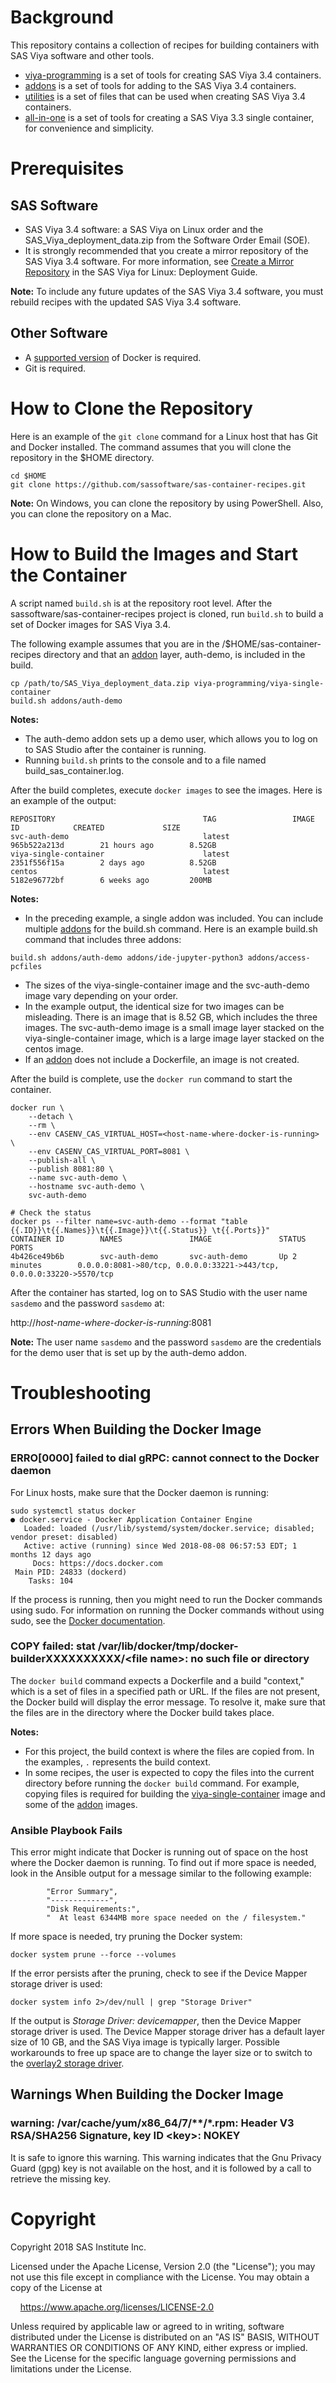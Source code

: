 # Background
This repository contains a collection of recipes for building containers with SAS Viya software and other tools.

* [viya-programming](viya-programming/README.md) is a set of tools for creating SAS Viya 3.4 containers.
* [addons](addons/README.md) is a set of tools for adding to the SAS Viya 3.4 containers.
* [utilities](utilities/README.md) is a set of files that can be used when creating SAS Viya 3.4 containers.
* [all-in-one](all-in-one/README.md) is a set of tools for creating a SAS Viya 3.3 single container, for convenience and simplicity.

# Prerequisites
## SAS Software
* SAS Viya 3.4 software: a SAS Viya on Linux order and the SAS_Viya_deployment_data.zip from the Software Order Email (SOE).
* It is strongly recommended that you create a mirror repository of the SAS Viya 3.4 software. For more information, see [Create a Mirror Repository](https://go.documentation.sas.com/?docsetId=dplyml0phy0lax&docsetTarget=p1ilrw734naazfn119i2rqik91r0.htm&docsetVersion=3.4) in the SAS Viya for Linux: Deployment Guide.

**Note:** To include any future updates of the SAS Viya 3.4 software, you must rebuild  recipes with the updated SAS Viya 3.4 software.

## Other Software
* A [supported version](https://success.docker.com/article/maintenance-lifecycle) of Docker is required.
* Git is required.

# How to Clone the Repository

Here is an example of the `git clone` command for a Linux host that has Git and Docker installed. 
The command assumes that you will clone the repository in the $HOME directory.

```
cd $HOME
git clone https://github.com/sassoftware/sas-container-recipes.git
```

**Note:** On Windows, you can clone the repository by using PowerShell. Also, you can clone the repository on a Mac.

# How to Build the Images and Start the Container

A script named `build.sh` is at the repository root level. After the sassoftware/sas-container-recipes project is cloned, run `build.sh` to build a set of Docker images for SAS Viya 3.4.

The following example assumes that you are in the 
/$HOME/sas-container-recipes directory and that an [addon](addons/README.md) layer, auth-demo, is included in the build.

```
cp /path/to/SAS_Viya_deployment_data.zip viya-programming/viya-single-container
build.sh addons/auth-demo
```
**Notes:**

* The auth-demo addon sets up a demo user, which allows you to log on to SAS Studio after the container is running.
* Running `build.sh` prints to the console and to a file
named build_sas_container.log. 

After the build completes, execute `docker images` to see the images. Here is an example of the output:

```
REPOSITORY                                 TAG                 IMAGE ID            CREATED             SIZE
svc-auth-demo                              latest              965b522a213d        21 hours ago        8.52GB
viya-single-container                      latest              2351f556f15a        2 days ago          8.52GB
centos                                     latest              5182e96772bf        6 weeks ago         200MB
```

**Notes:** 

* In the preceding example, a single addon was included. You can include multiple [addons](addons/README.md) for the build.sh command. Here is an example build.sh command that includes three addons:

```
build.sh addons/auth-demo addons/ide-jupyter-python3 addons/access-pcfiles
```

* The sizes of the   viya-single-container image and the svc-auth-demo image vary depending on your order.
* In the example output, the identical size for two images can be misleading. There is an image that is 8.52 GB, which includes the three images. The svc-auth-demo image is a small image layer stacked on the viya-single-container image, which is a large image layer stacked on the centos image.
* If an [addon](addons/README.md) does not include a Dockerfile, an image is not created.  

After the build is complete, use the `docker run` command to start the container.

```
docker run \
    --detach \
    --rm \
    --env CASENV_CAS_VIRTUAL_HOST=<host-name-where-docker-is-running> \
    --env CASENV_CAS_VIRTUAL_PORT=8081 \
    --publish-all \
    --publish 8081:80 \
    --name svc-auth-demo \
    --hostname svc-auth-demo \
    svc-auth-demo

# Check the status
docker ps --filter name=svc-auth-demo --format "table {{.ID}}\t{{.Names}}\t{{.Image}}\t{{.Status}} \t{{.Ports}}"
CONTAINER ID        NAMES               IMAGE               STATUS              PORTS
4b426ce49b6b        svc-auth-demo       svc-auth-demo       Up 2 minutes        0.0.0.0:8081->80/tcp, 0.0.0.0:33221->443/tcp, 0.0.0.0:33220->5570/tcp    
```

After the container has started, log on to SAS Studio with the user name `sasdemo` and the password `sasdemo` at:
 
 http://_host-name-where-docker-is-running_:8081

 **Note:** The user name `sasdemo` and the password `sasdemo` are the credentials for the demo user that is set up by the auth-demo addon. 

# Troubleshooting
## Errors When Building the Docker Image
### ERRO[0000] failed to dial gRPC: cannot connect to the Docker daemon

For Linux hosts, make sure that the Docker daemon is running: 

```
sudo systemctl status docker
● docker.service - Docker Application Container Engine
   Loaded: loaded (/usr/lib/systemd/system/docker.service; disabled; vendor preset: disabled)
   Active: active (running) since Wed 2018-08-08 06:57:53 EDT; 1 months 12 days ago
     Docs: https://docs.docker.com
 Main PID: 24833 (dockerd)
    Tasks: 104
```

If the process is running, then you might need to run the Docker commands using sudo. For information on running the Docker commands without using sudo, see the [Docker documentation](https://docs.docker.com/v17.12/install/linux/linux-postinstall/).

### COPY failed: stat /var/lib/docker/tmp/docker-builderXXXXXXXXXX/\<file name\>: no such file or directory

The `docker build` command expects a Dockerfile and a build "context," which is a set of files in a specified path or URL. If the files are not present, the Docker build will display the error
message. To resolve it, make sure that the files are in the directory where the Docker build takes place.

**Notes:**

* For this project, the build context is where the files are copied from. In the examples,  `.` represents the build context.  
* In some recipes, the user is expected to copy the files into the current directory before running the `docker build` command. For example, copying files is required for building the [viya-single-container](viya-programming/viya-single-container/README.md) image and some of the 
[addon](addons/README.md) images.

### Ansible Playbook Fails 

This error might indicate that Docker is running out of space on the host where the Docker
daemon is running. To find out if more space is needed, look in the Ansible output for a message similar to the following example:

```
        "Error Summary",
        "-------------",
        "Disk Requirements:",
        "  At least 6344MB more space needed on the / filesystem."
```

If more space is needed, try pruning the Docker system:

```
docker system prune --force --volumes
```

If the error persists after the pruning, check to see if the Device Mapper storage driver is used:

```
docker system info 2>/dev/null | grep "Storage Driver"
```

If the output is _Storage Driver: devicemapper_, then the Device Mapper storage driver is used. The Device Mapper storage driver has a default layer size of 10 GB, and the SAS Viya 
image is typically larger. Possible workarounds to free up space are to change the layer size or to switch to
the [overlay2 storage driver](https://docs.docker.com/storage/storagedriver/overlayfs-driver/).


## Warnings When Building the Docker Image
### warning: /var/cache/yum/x86_64/7/**/*.rpm: Header V3 RSA/SHA256 Signature, key ID \<key\>: NOKEY

It is safe to ignore this warning. This warning indicates that the Gnu Privacy Guard (gpg) key is not available on the host, and it is followed by a call to retrieve the missing key.

# Copyright

Copyright 2018 SAS Institute Inc.

Licensed under the Apache License, Version 2.0 (the "License");
you may not use this file except in compliance with the License.
You may obtain a copy of the License at

&nbsp;&nbsp;&nbsp;&nbsp;https://www.apache.org/licenses/LICENSE-2.0

Unless required by applicable law or agreed to in writing, software
distributed under the License is distributed on an "AS IS" BASIS,
WITHOUT WARRANTIES OR CONDITIONS OF ANY KIND, either express or implied.
See the License for the specific language governing permissions and
limitations under the License.
